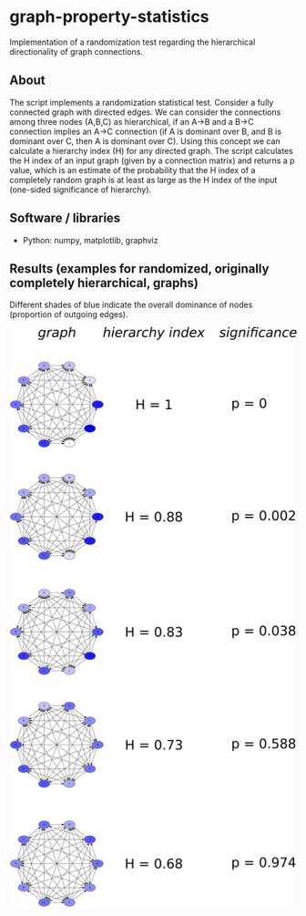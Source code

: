 # graph-property-statistics

Implementation of a randomization test regarding the hierarchical directionality of graph connections.

## About

The script implements a randomization statistical test. Consider a fully connected graph with directed edges.
We can consider the connections among three nodes (A,B,C) as hierarchical, if an A->B and a B->C
connection implies an A->C connection (if A is dominant over B, and B is dominant over C, then
A is dominant over C). Using this concept we can calculate a hierarchy index (H) for any directed graph.
The script calculates the H index of an input graph (given by a connection matrix) and returns a p value, which is an estimate of the probability that the H index of a completely random graph is at least as large
as the H index of the input (one-sided significance of hierarchy).

## Software / libraries
- Python: numpy, matplotlib, graphviz

## Results (examples for randomized, originally completely hierarchical, graphs)

Different shades of blue indicate the overall dominance of nodes (proportion of outgoing edges).

![results](https://github.com/peterszabo77/graph-property-statistics/blob/master/images/results.png)
